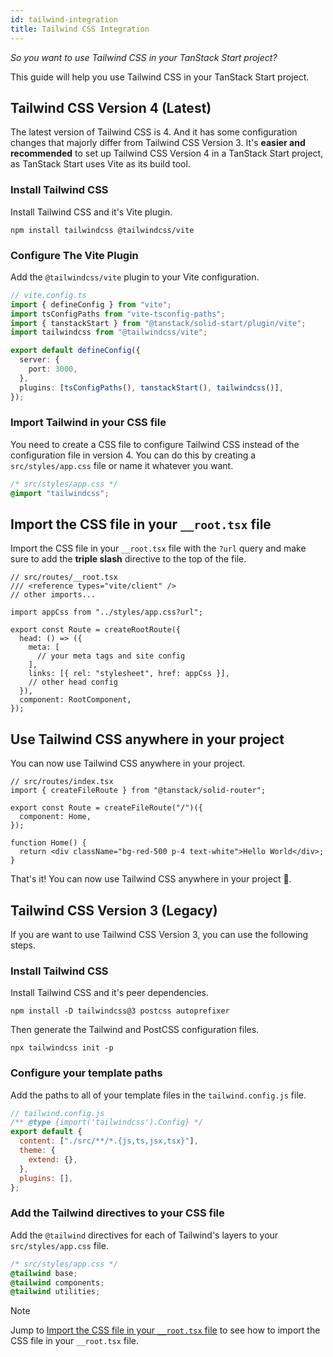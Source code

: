 ```yaml
---
id: tailwind-integration
title: Tailwind CSS Integration
---
```


_So you want to use Tailwind CSS in your TanStack Start project?_

This guide will help you use Tailwind CSS in your TanStack Start project.

## Tailwind CSS Version 4 (Latest)

The latest version of Tailwind CSS is 4. And it has some configuration changes that majorly differ from Tailwind CSS Version 3. It's **easier and recommended** to set up Tailwind CSS Version 4 in a TanStack Start project, as TanStack Start uses Vite as its build tool.

### Install Tailwind CSS

Install Tailwind CSS and it's Vite plugin.

```shell
npm install tailwindcss @tailwindcss/vite
```

### Configure The Vite Plugin

Add the `@tailwindcss/vite` plugin to your Vite configuration.

```ts
// vite.config.ts
import { defineConfig } from "vite";
import tsConfigPaths from "vite-tsconfig-paths";
import { tanstackStart } from "@tanstack/solid-start/plugin/vite";
import tailwindcss from "@tailwindcss/vite";

export default defineConfig({
  server: {
    port: 3000,
  },
  plugins: [tsConfigPaths(), tanstackStart(), tailwindcss()],
});
```

### Import Tailwind in your CSS file

You need to create a CSS file to configure Tailwind CSS instead of the configuration file in version 4. You can do this by creating a `src/styles/app.css` file or name it whatever you want.

```css
/* src/styles/app.css */
@import "tailwindcss";
```

## Import the CSS file in your `__root.tsx` file

Import the CSS file in your `__root.tsx` file with the `?url` query and make sure to add the **triple slash** directive to the top of the file.

```tsx
// src/routes/__root.tsx
/// <reference types="vite/client" />
// other imports...

import appCss from "../styles/app.css?url";

export const Route = createRootRoute({
  head: () => ({
    meta: [
      // your meta tags and site config
    ],
    links: [{ rel: "stylesheet", href: appCss }],
    // other head config
  }),
  component: RootComponent,
});
```

## Use Tailwind CSS anywhere in your project

You can now use Tailwind CSS anywhere in your project.

```tsx
// src/routes/index.tsx
import { createFileRoute } from "@tanstack/solid-router";

export const Route = createFileRoute("/")({
  component: Home,
});

function Home() {
  return <div className="bg-red-500 p-4 text-white">Hello World</div>;
}
```

That's it! You can now use Tailwind CSS anywhere in your project 🎉.

## Tailwind CSS Version 3 (Legacy)

If you are want to use Tailwind CSS Version 3, you can use the following steps.

### Install Tailwind CSS

Install Tailwind CSS and it's peer dependencies.

```shell
npm install -D tailwindcss@3 postcss autoprefixer
```

Then generate the Tailwind and PostCSS configuration files.

```shell
npx tailwindcss init -p
```

### Configure your template paths

Add the paths to all of your template files in the `tailwind.config.js` file.

```js
// tailwind.config.js
/** @type {import('tailwindcss').Config} */
export default {
  content: ["./src/**/*.{js,ts,jsx,tsx}"],
  theme: {
    extend: {},
  },
  plugins: [],
};
```

### Add the Tailwind directives to your CSS file

Add the `@tailwind` directives for each of Tailwind's layers to your `src/styles/app.css` file.

```css
/* src/styles/app.css */
@tailwind base;
@tailwind components;
@tailwind utilities;
```

> [!NOTE]
> Jump to [Import the CSS file in your `__root.tsx` file](#import-the-css-file-in-your-__roottsx-file) to see how to import the CSS file in your `__root.tsx` file.
